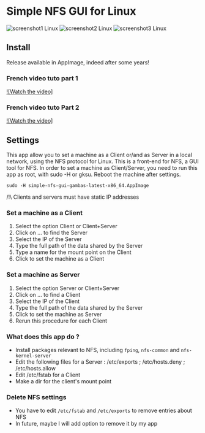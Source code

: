 # Simple NFS GUI for Linux

![screenshot1 Linux](https://user-images.githubusercontent.com/24923693/27803265-f3ab49dc-6028-11e7-8e10-857f86ac5a85.png)
![screenshot2 Linux](https://user-images.githubusercontent.com/24923693/27803341-3c222398-6029-11e7-909e-47fd10f8da30.png)
![screenshot3 Linux](https://user-images.githubusercontent.com/24923693/27803354-473c5898-6029-11e7-9e24-9f6bd7ee686a.png)



## Install

Release available in AppImage, indeed after some years!

### French video tuto part 1

[![Watch the video]](https://user-images.githubusercontent.com/24923693/218248242-c31da275-afd2-47f5-8835-5d2e5542f5f2.mp4)

### French video tuto Part 2

[![Watch the video]](https://user-images.githubusercontent.com/24923693/218248266-444c1ca5-03f9-4c47-b62e-b79f917b9554.mp4)

## Settings

This app allow you to set a machine as a Client or/and as Server in a local network, using the NFS protocol for Linux. This is a front-end for NFS, a GUI tool for NFS. In order to set a machine as Client/Server, you need to run this app as root, with sudo -H or gksu. Reboot the machine after settings.
  ```
sudo -H simple-nfs-gui-gambas-latest-x86_64.AppImage
  ```
/!\ Clients and servers must have static IP addresses
### Set a machine as a Client

1. Select the option Client or Client+Server
2. Click on ... to find the Server
3. Select the IP of the Server
4. Type the full path of the data shared by the Server
5. Type a name for the mount point on the Client
6. Click to set the machine as a Client


### Set a machine as Server

1. Select the option Server or Client+Server
2. Click on ... to find a Client
3. Select the IP of the Client
4. Type the full path of the data shared by the Server
5. Click to set the machine as Server
6. Rerun this procedure for each Client

### What does this app do ?

* Install packages relevant to NFS, including `fping`, `nfs-common` and `nfs-kernel-server`
* Edit the following files for a Server : /etc/exports ; /etc/hosts.deny ; /etc/hosts.allow
* Edit /etc/fstab for a Client
* Make a dir for the client's mount point

### Delete NFS settings

* You have to edit `/etc/fstab` and `/etc/exports` to remove entries about NFS
* In future, maybe I will add option to remove it by my app
